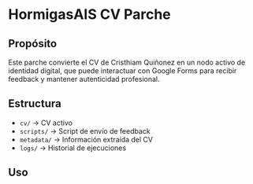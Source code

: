 # HormigasAIS CV Parche

## Propósito
Este parche convierte el CV de Cristhiam Quiñonez en un nodo activo de identidad digital, que puede interactuar con Google Forms para recibir feedback y mantener autenticidad profesional.

## Estructura
- `cv/` → CV activo
- `scripts/` → Script de envío de feedback
- `metadata/` → Información extraída del CV
- `logs/` → Historial de ejecuciones

## Uso 

